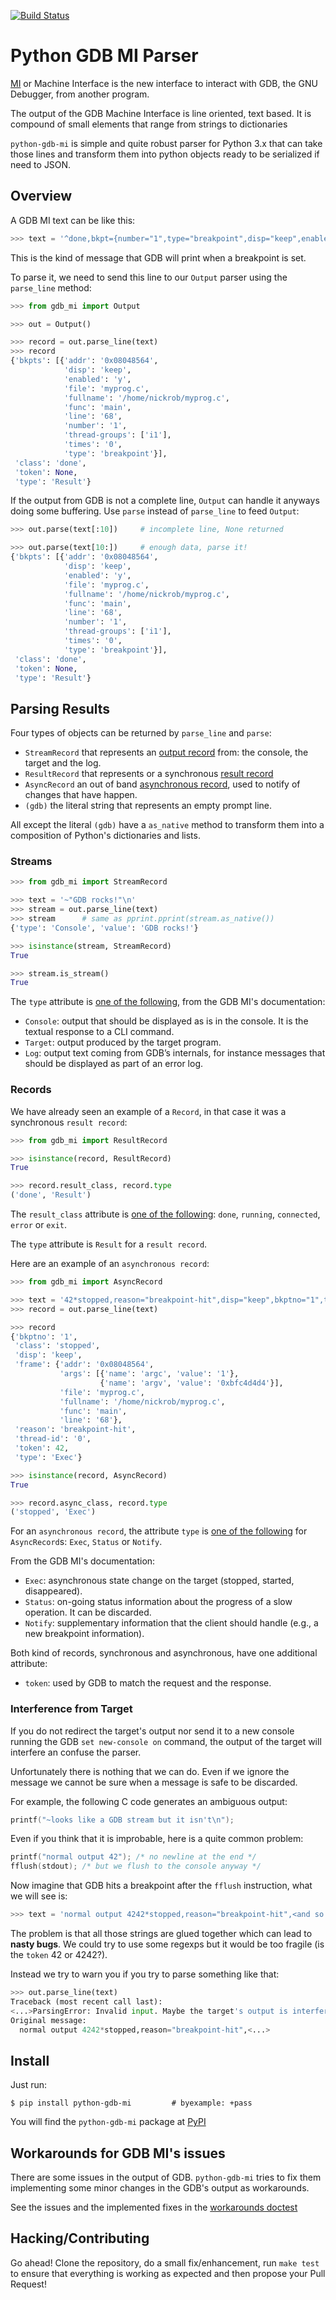 <!--
Check that we have byexample installed first
$ hash byexample                                    # byexample: +fail-fast
-->

[![Build Status](https://travis-ci.org/hydra-dbg/python-gdb-mi.svg?branch=master)](https://travis-ci.org/hydra-dbg/python-gdb-mi)

# Python GDB MI Parser

[MI](https://sourceware.org/gdb/onlinedocs/gdb/GDB_002fMI.html) or
Machine Interface is the new interface to interact with GDB, the GNU Debugger,
from another program.

The output of the GDB Machine Interface is line oriented, text based.
It is compound of small elements that range from strings to dictionaries

`python-gdb-mi` is simple and quite robust parser for Python 3.x that can
take those lines and transform them into python objects ready to be serialized
if need to JSON.

## Overview

A GDB MI text can be like this:

```python
>>> text = '^done,bkpt={number="1",type="breakpoint",disp="keep",enabled="y",addr="0x08048564",func="main",file="myprog.c",fullname="/home/nickrob/myprog.c",line="68",thread-groups=["i1"],times="0"}\n'
```

This is the kind of message that GDB will print when a breakpoint is set.

To parse it, we need to send this line to our `Output` parser using the
`parse_line` method:

```python
>>> from gdb_mi import Output

>>> out = Output()

>>> record = out.parse_line(text)
>>> record
{'bkpts': [{'addr': '0x08048564',
            'disp': 'keep',
            'enabled': 'y',
            'file': 'myprog.c',
            'fullname': '/home/nickrob/myprog.c',
            'func': 'main',
            'line': '68',
            'number': '1',
            'thread-groups': ['i1'],
            'times': '0',
            'type': 'breakpoint'}],
 'class': 'done',
 'token': None,
 'type': 'Result'}
```

If the output from GDB is not a complete line, `Output` can handle it anyways
doing some buffering. Use `parse` instead of `parse_line` to feed `Output`:

```python
>>> out.parse(text[:10])     # incomplete line, None returned

>>> out.parse(text[10:])     # enough data, parse it!
{'bkpts': [{'addr': '0x08048564',
            'disp': 'keep',
            'enabled': 'y',
            'file': 'myprog.c',
            'fullname': '/home/nickrob/myprog.c',
            'func': 'main',
            'line': '68',
            'number': '1',
            'thread-groups': ['i1'],
            'times': '0',
            'type': 'breakpoint'}],
 'class': 'done',
 'token': None,
 'type': 'Result'}
```

## Parsing Results

Four types of objects can be returned by `parse_line` and `parse`:

 - `StreamRecord`    that represents an [output record](https://sourceware.org/gdb/onlinedocs/gdb/GDB_002fMI-Stream-Records.html#GDB_002fMI-Stream-Records) from: the console, 
                     the target and the log.
 - `ResultRecord`    that represents or a synchronous [result record](https://sourceware.org/gdb/onlinedocs/gdb/GDB_002fMI-Result-Records.html#GDB_002fMI-Result-Records)
 - `AsyncRecord`     an out of band [asynchronous record](https://sourceware.org/gdb/onlinedocs/gdb/GDB_002fMI-Async-Records.html#GDB_002fMI-Async-Records), 
                     used to notify of changes that have happen.
 - `(gdb)`           the literal string that represents an empty prompt line.

All except the literal `(gdb)` have a `as_native` method to transform them into a
composition of Python's dictionaries and lists.

### Streams

```python
>>> from gdb_mi import StreamRecord

>>> text = '~"GDB rocks!"\n'
>>> stream = out.parse_line(text)
>>> stream      # same as pprint.pprint(stream.as_native())
{'type': 'Console', 'value': 'GDB rocks!'}

>>> isinstance(stream, StreamRecord)
True

>>> stream.is_stream()
True
```

The `type` attribute is [one of the following](https://sourceware.org/gdb/onlinedocs/gdb/GDB_002fMI-Output-Syntax.html#GDB_002fMI-Output-Syntax),
from the GDB MI's documentation:
 - `Console`: output that should be displayed as is in the console.
              It is the textual response to a CLI command.
 - `Target`: output produced by the target program.
 - `Log`: output text coming from GDB’s internals, for instance messages that
          should be displayed as part of an error log.

### Records

We have already seen an example of a `Record`, in that case it was a synchronous
`result record`:

```python
>>> from gdb_mi import ResultRecord

>>> isinstance(record, ResultRecord)
True

>>> record.result_class, record.type
('done', 'Result')
```

The `result_class` attribute is [one of the following](https://sourceware.org/gdb/onlinedocs/gdb/GDB_002fMI-Result-Records.html#GDB_002fMI-Result-Records):
`done`, `running`, `connected`, `error` or `exit`.

The `type` attribute is `Result` for a `result record`.

Here are an example of an `asynchronous record`:

```python
>>> from gdb_mi import AsyncRecord

>>> text = '42*stopped,reason="breakpoint-hit",disp="keep",bkptno="1",thread-id="0",frame={addr="0x08048564",func="main",args=[{name="argc",value="1"},{name="argv",value="0xbfc4d4d4"}],file="myprog.c",fullname="/home/nickrob/myprog.c",line="68"}\n'
>>> record = out.parse_line(text)

>>> record
{'bkptno': '1',
 'class': 'stopped',
 'disp': 'keep',
 'frame': {'addr': '0x08048564',
           'args': [{'name': 'argc', 'value': '1'},
                    {'name': 'argv', 'value': '0xbfc4d4d4'}],
           'file': 'myprog.c',
           'fullname': '/home/nickrob/myprog.c',
           'func': 'main',
           'line': '68'},
 'reason': 'breakpoint-hit',
 'thread-id': '0',
 'token': 42,
 'type': 'Exec'}

>>> isinstance(record, AsyncRecord)
True

>>> record.async_class, record.type
('stopped', 'Exec')
```

For an `asynchronous record`, the attribute `type` is [one of the following](https://sourceware.org/gdb/onlinedocs/gdb/GDB_002fMI-Output-Syntax.html#GDB_002fMI-Output-Syntax) for `AsyncRecord`s:
`Exec`, `Status` or `Notify`.

From the GDB MI's documentation:
 - `Exec`: asynchronous state change on the target (stopped, started, disappeared).
 - `Status`: on-going status information about the progress of a slow operation. It can be discarded.
 - `Notify`: supplementary information that the client should handle (e.g., a new breakpoint information).


Both kind of records, synchronous and asynchronous, have one additional attribute:
 - `token`: used by GDB to match the request and the response.

### Interference from Target

If you do not redirect the target's output nor send it to a new console running
the GDB `set new-console on` command, the output of the target will interfere an
confuse the parser.

Unfortunately there is nothing that we can do. Even if we ignore the message
we cannot be sure when a message is safe to be discarded.

For example, the following C code generates an ambiguous output:

```c
printf("~looks like a GDB stream but it isn't\n");
```

Even if you think that it is improbable, here is a quite common problem:

```c
printf("normal output 42"); /* no newline at the end */
fflush(stdout); /* but we flush to the console anyway */
```

Now imagine that GDB hits a breakpoint after the `fflush` instruction, what we will
see is:

```python
>>> text = 'normal output 4242*stopped,reason="breakpoint-hit",<and so on...>\n'
```

The problem is that all those strings are glued together which can lead to
**nasty bugs**. We could try to use some regexps but it would be
too fragile (is the `token` 42 or 4242?).

Instead we try to warn you if you try to parse something like that:

```python
>>> out.parse_line(text)
Traceback (most recent call last):
<...>ParsingError: Invalid input. Maybe the target's output is interfering with the GDB MI's messages. Try to redirect the target's output to elsewhere or run GDB's 'set new-console on' command. Found at 0 position.
Original message:
  normal output 4242*stopped,reason="breakpoint-hit",<...>
```

## Install

Just run:

```
$ pip install python-gdb-mi         # byexample: +pass
```

You will find the `python-gdb-mi` package at [PyPI](https://pypi.python.org/pypi/python-gdb-mi)

## Workarounds for GDB MI's issues

There are some issues in the output of GDB. `python-gdb-mi` tries to fix
them implementing some minor changes in the GDB's output as workarounds.

See the issues and the implemented fixes in the [workarounds
doctest](https://bad-address.github.io/python-gdb-mi/workarounds)

## Hacking/Contributing

Go ahead! Clone the repository, do a small fix/enhancement, run `make test` to
ensure that everything is working as expected and then propose your Pull Request!


